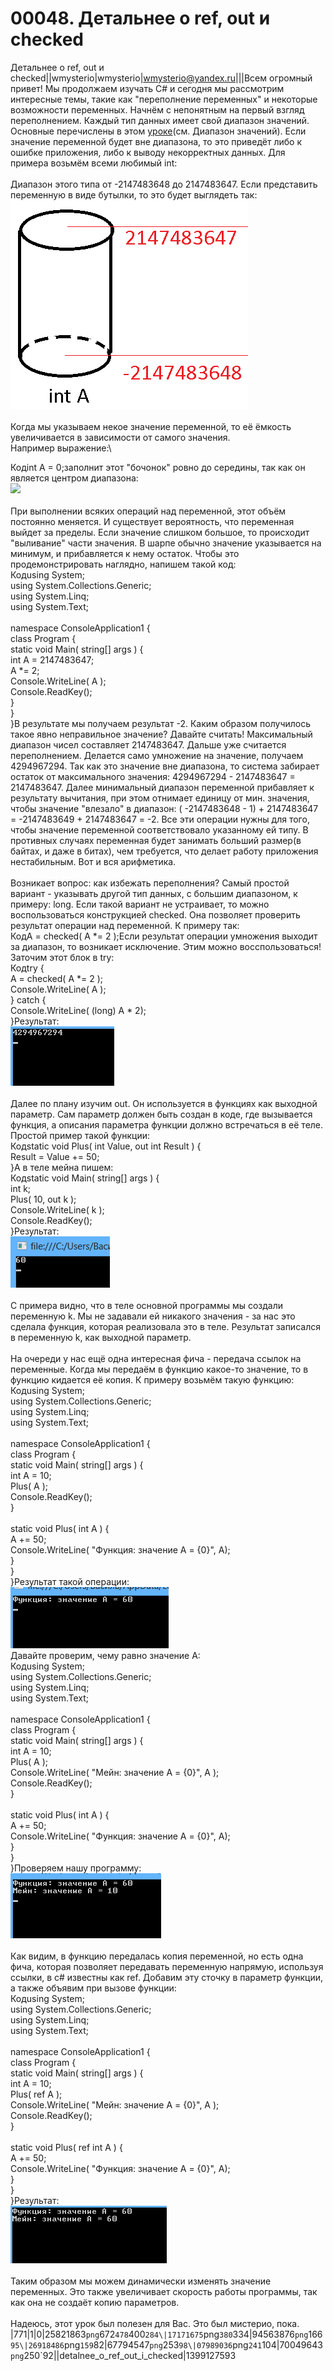 # 00048. Детальнее о ref, out и checked

Детальнее о ref, out и checked||wmysterio|wmysterio|wmysterio@yandex.ru|||Всем огромный привет! Мы продолжаем изучать C# и сегодня мы рассмотрим интересные темы, такие как "переполнение переменных" и некоторые возможности переменных. Начнём с непонятным на первый взгляд переполнением. Каждый тип данных имеет свой диапазон значений. Основные перечислены в этом [уроке](../publ/tipy\_dannykh\_operacii\_nad\_nimi/35-1-0-160/)(см. Диапазон значений). Если значение переменной будет вне диапазона, то это приведёт либо к ошибке приложения, либо к выводу некорректных данных. Для примера возьмём всеми любимый int:\
\
Диапазон этого типа от -2147483648 до 2147483647. Если представить переменную в виде бутылки, то это будет выглядеть так:\
![](../\_pu/2/17171675.png)\
\
Когда мы указываем некое значение переменной, то её ёмкость увеличивается в зависимости от самого значения.\
Например выражение:\


Кодint A = 0;заполнит этот "бочонок" ровно до середины, так как он является центром диапазона:\
[![](../\_pu/2/s25821863.jpg)](../\_pu/2/25821863.png)\
\
При выполнении всяких операций над переменной, этот объём постоянно меняется. И существует вероятность, что переменная выйдет за пределы. Если значение слишком большое, то происходит "выливание" части значения. В шарпе обычно значение указывается на минимум, и прибавляется к нему остаток. Чтобы это продемонстрировать наглядно, напишем такой код:\
Кодusing System;\
using System.Collections.Generic;\
using System.Linq;\
using System.Text;\
\
namespace ConsoleApplication1 {\
&#x20;   class Program {\
&#x20;       static void Main( string\[] args ) {\
&#x20;           int A = 2147483647;\
&#x20;           A \*= 2;\
&#x20;           Console.WriteLine( A );\
&#x20;           Console.ReadKey();\
&#x20;       }\
&#x20;   }\
}В результате мы получаем результат -2. Каким образом получилось такое явно неправильное значение? Давайте считать! Максимальный диапазон чисел составляет 2147483647. Дальше уже считается переполнением. Делается само умножение на значение, получаем 4294967294. Так как это значение вне диапазона, то система забирает остаток от максимального значения: 4294967294 - 2147483647 = 2147483647. Далее минимальный диапазон переменной прибавляет к результату вычитания, при этом отнимает единицу от мин. значения, чтобы значение "влезало" в диапазон: ( -2147483648 - 1) + 2147483647 = -2147483649 + 2147483647 = -2. Все эти операции нужны для того, чтобы значение переменной соответствовало указанному ей типу. В противных случаях переменная будет занимать больший размер(в байтах, и даже в битах), чем требуется, что делает работу приложения нестабильным. Вот и вся арифметика.\
\
Возникает вопрос: как избежать переполнения? Самый простой вариант - указывать другой тип данных, с большим диапазоном, к примеру: long. Если такой вариант не устраивает, то можно воспользоваться конструкцией checked. Она позволяет проверить результат операции над переменной. К примеру так:\
КодA = checked( A \*= 2 );Если результат операции умножения выходит за диапазон, то возникает исключение. Этим можно восспользоваться! Заточим этот блок в try:\
Кодtry {\
&#x20;    A = checked( A \*= 2 );\
&#x20;    Console.WriteLine( A );\
} catch {\
&#x20;    Console.WriteLine( (long) A \* 2);\
}Результат:\
![](../\_pu/2/94563876.png)\
\
Далее по плану изучим out. Он используется в функциях как выходной параметр. Сам параметр должен быть создан в коде, где вызывается функция, а описания параметра функции должно встречаться в её теле. Простой пример такой функции:\
Кодstatic void Plus( int Value, out int Result ) {\
&#x20;    Result = Value += 50;\
}А в теле мейна пишем:\
Кодstatic void Main( string\[] args ) {\
&#x20;    int k;\
&#x20;    Plus( 10, out k );\
&#x20;    Console.WriteLine( k );\
&#x20;    Console.ReadKey();\
}Результат:\
![](../\_pu/2/26918486.png)\
\
С примера видно, что в теле основной программы мы создали переменную k. Мы не задавали ей никакого значения - за нас это сделала функция, которая реализовала это в теле. Результат записался в переменную k, как выходной параметр.\
\
На очереди у нас ещё одна интересная фича - передача ссылок на переменные. Когда мы передаём в функцию какое-то значение, то в функцию кидается её копия. К примеру возьмём такую функцию:\
Кодusing System;\
using System.Collections.Generic;\
using System.Linq;\
using System.Text;\
\
namespace ConsoleApplication1 {\
&#x20;   class Program {\
&#x20;       static void Main( string\[] args ) {\
&#x20;           int A = 10;\
&#x20;           Plus( A );\
&#x20;           Console.ReadKey();\
&#x20;       }\
\
&#x20;       static void Plus( int A ) {\
&#x20;           A += 50;\
&#x20;           Console.WriteLine( "Функция: значение А = {0}", A);\
&#x20;       }\
&#x20;   }\
}Результат такой операции:\
![](../\_pu/2/67794547.png)\
Давайте проверим, чему равно значение A:\
Кодusing System;\
using System.Collections.Generic;\
using System.Linq;\
using System.Text;\
\
namespace ConsoleApplication1 {\
&#x20;   class Program {\
&#x20;       static void Main( string\[] args ) {\
&#x20;           int A = 10;\
&#x20;           Plus( A );\
&#x20;           Console.WriteLine( "Мейн: значение А = {0}", A );\
&#x20;           Console.ReadKey();\
&#x20;       }\
\
&#x20;       static void Plus( int A ) {\
&#x20;           A += 50;\
&#x20;           Console.WriteLine( "Функция: значение А = {0}", A);\
&#x20;       }\
&#x20;   }\
}Проверяем нашу программу:\
![](../\_pu/2/07989036.png)\
\
Как видим, в функцию передалась копия переменной, но есть одна фича, которая позволяет передавать переменную напрямую, используя ссылки, в c# известны как ref. Добавим эту сточку в параметр функции, а также объявим при вызове функции:\
Кодusing System;\
using System.Collections.Generic;\
using System.Linq;\
using System.Text;\
\
namespace ConsoleApplication1 {\
&#x20;   class Program {\
&#x20;       static void Main( string\[] args ) {\
&#x20;           int A = 10;\
&#x20;           Plus( ref A );\
&#x20;           Console.WriteLine( "Мейн: значение А = {0}", A );\
&#x20;           Console.ReadKey();\
&#x20;       }\
\
&#x20;       static void Plus( ref int A ) {\
&#x20;           A += 50;\
&#x20;           Console.WriteLine( "Функция: значение А = {0}", A);\
&#x20;       }\
&#x20;   }\
}Результат:\
![](../\_pu/2/70049643.png)\
\
Таким образом мы можем динамически изменять значение переменных. Это также увеличивает скорость работы программы, так как она не создаёт копию параметров.\
\
Надеюсь, этот урок был полезен для Вас. Это был мистерио, пока.\
|771|1|0|25821863`png`672`478`400`284\|17171675`png`380`334|94563876`png`166`95\|26918486`png`159`82|67794547`png`253`98\|07989036`png`241`104|70049643`png`250\`92||detalnee\_o\_ref\_out\_i\_checked|1399127593
